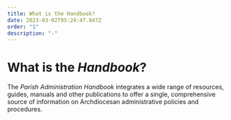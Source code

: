 ```yaml
---
title: What is the Handbook?
date: 2023-03-02T05:24:47.847Z
order: "1"
description: "-"
---
```

# What is the *Handbook*?

The *Parish Administration Handbook* integrates a wide range of resources, guides, manuals and other publications to offer a single, comprehensive source of information on Archdiocesan administrative policies and procedures.